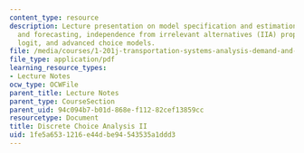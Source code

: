 ```yaml
---
content_type: resource
description: Lecture presentation on model specification and estimation, aggregation
  and forecasting, independence from irrelevant alternatives (IIA) property, nested
  logit, and advanced choice models.
file: /media/courses/1-201j-transportation-systems-analysis-demand-and-economics-fall-2008/1fe5a6531216e44dbe94543535a1ddd3_MIT1_201JF08_lec04.pdf
file_type: application/pdf
learning_resource_types:
- Lecture Notes
ocw_type: OCWFile
parent_title: Lecture Notes
parent_type: CourseSection
parent_uid: 94c094b7-b01d-868e-f112-82cef13859cc
resourcetype: Document
title: Discrete Choice Analysis II
uid: 1fe5a653-1216-e44d-be94-543535a1ddd3
---
```

